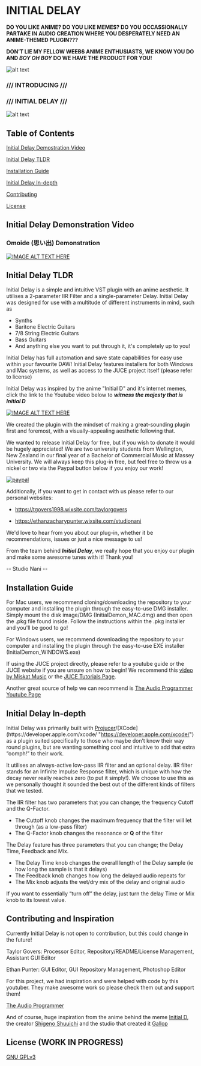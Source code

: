 # INITIAL DELAY

**DO YOU LIKE ANIME? DO YOU LIKE MEMES? DO YOU OCCASSIONALLY PARTAKE IN AUDIO CREATION WHERE YOU DESPERATELY NEED AN ANIME-THEMED PLUGIN???** 

**DON’T LIE MY FELLOW ~~WEEBS~~ ANIME ENTHUSIASTS, WE KNOW YOU DO AND _BOY OH BOY_ DO WE HAVE THE PRODUCT FOR YOU!**

![alt text](https://i.imgur.com/oncXwbO.jpg?1 "Drift")

### /// INTRODUCING ///
### /// INITIAL DELAY ///

![alt text](https://i.imgur.com/n1Wqot0.png "InitialDelay")

## Table of Contents  
[Initial Delay Demostration Video](#initialdelaydemonstrationvideo)

[Initial Delay TLDR](#initialdelaytldr)

[Installation Guide](#installation-guide)

[Initial Delay In-depth](#initial-delay-in-depth)

[Contributing](#contributing)

[License](#license)

<a name="initialdelaydemonstrationvideo"/>
<a name="initialdelaytldr"/>
<a name="installationguide"/>
<a name="initialdelayindepth"/>

## Initial Delay Demonstration Video

### Omoide (思い出) Demonstration

[![IMAGE ALT TEXT HERE](https://i.imgur.com/GYrOufe.png)](https://vimeo.com/367559235)

## Initial Delay TLDR 

Initial Delay is a simple and intuitive VST plugin with an anime aesthetic. It utilises a 2-parameter IIR Filter and a single-parameter Delay. Initial Delay was designed for use with a multitude of different instruments in mind, such as
* Synths
* Baritone Electric Guitars
* 7/8 String Electric Guitars
* Bass Guitars
* And anything else you want to put through it, it's completely up to you!

Initial Delay has full automation and save state capabilities for easy use within your favourite DAW! Initial Delay features installers for both Windows and Mac systems, as well as access to the JUCE project itself (please refer to license) 

Initial Delay was inspired by the anime "Initial D" and it's internet memes, click the link to the Youtube video below to **_witness the majesty that is Initial D_** 

[![IMAGE ALT TEXT HERE](http://img.youtube.com/vi/fWhZWX3FnXg/0.jpg)](https://www.youtube.com/watch?v=fWhZWX3FnXg)

We created the plugin with the mindset of making a great-sounding plugin first and foremost, with a visually-appealing aesthetic following that. 

We wanted to release Initial Delay for free, but if you wish to donate it would be hugely appreciated! We are two university students from Wellington, New Zealand in our final year of a Bachelor of Commercial Music at Massey University. We will always keep this plug-in free, but feel free to throw us a nickel or two via the Paypal button below if you enjoy our work!


[![paypal](https://www.paypalobjects.com/en_US/i/btn/btn_donateCC_LG.gif)](https://www.paypal.com/cgi-bin/webscr?cmd=_s-xclick&hosted_button_id=YP29EFC3QEU4L)

Additionally, if you want to get in contact with us please refer to our personal websites:

- https://tgovers1998.wixsite.com/taylorgovers

- https://ethanzacharypunter.wixsite.com/studionani

We'd love to hear from you about our plug-in, whether it be recommendations, issues or just a nice message to us!

From the team behind **_Initial Delay_**, we really hope that you enjoy our plugin and make some awesome tunes with it!
Thank you!

-- Studio Nani --

## Installation Guide

For Mac users, we recommend cloning/downloading the repository to your computer and installing the plugin through the easy-to-use DMG installer. Simply mount the disk image/DMG (InitialDemon_MAC.dmg) and then open the .pkg file found inside. Follow the instructions within the .pkg installer and you'll be good to go!

For Windows users, we recommend downloading the repository to your computer and installing the plugin through the easy-to-use EXE installer (InitialDemon_WINDOWS.exe)

If using the JUCE project directly, please refer to a youtube guide or the JUCE website if you are unsure on how to begin! We recommend this [video by Miskat Music](https://www.youtube.com/watch?v=rGzSSNjbXlA "https://www.youtube.com/watch?v=rGzSSNjbXlA") or the [JUCE Tutorials Page](https://juce.com/learn/tutorials "https://juce.com/learn/tutorials").

Another great source of help we can recommend is [The Audio Programmer Youtube Page](https://www.youtube.com/channel/UCpKb02FsH4WH4X_2xhIoJ1A "https://www.youtube.com/channel/UCpKb02FsH4WH4X_2xhIoJ1A") 

## Initial Delay In-depth

Initial Delay was primarily built with [Projucer](https://juce.com/ "https://juce.com/")/[XCode](https://developer.apple.com/xcode/ "https://developer.apple.com/xcode/") as a plugin suited specifically to those who maybe don’t know their way round plugins, but are wanting something cool and intuitive to add that extra “oomph!” to their work.

It utilises an always-active low-pass IIR filter and an optional delay. IIR filter stands for an Infinite Impulse Response filter, which is unique with how the decay never really reaches zero (to put it simply!). We choose to use this as we personally thought it sounded the best out of the different kinds of filters that we tested. 

The IIR filter has two parameters that you can change; the frequency Cutoff and the Q-Factor. 
* The Cuttoff knob changes the maximum frequency that the filter will let through (as a low-pass filter)
* The Q-Factor knob changes the resonance or **Q** of the filter

The Delay feature has three parameters that you can change; the Delay Time, Feedback and Mix. 
* The Delay Time knob changes the overall length of the Delay sample (ie how long the sample is that it delays)
* The Feedback knob changes how long the delayed audio repeats for
* The Mix knob adjusts the wet/dry mix of the delay and original audio

If you want to essentially “turn off” the delay, just turn the delay Time or Mix knob to its lowest value. 

## Contributing and Inspiration

Currently Initial Delay is not open to contribution, but this could change in the future!

Taylor Govers: Processor Editor, Repository/README/License Management, Assistant GUI Editor

Ethan Punter: GUI Editor, GUI Repository Management, Photoshop Editor

For this project, we had inspiration and were helped with code by this youtuber. They make awesome work so please check them out and support them!

[The Audio Programmer](https://www.youtube.com/channel/UCpKb02FsH4WH4X_2xhIoJ1A "https://www.youtube.com/channel/UCpKb02FsH4WH4X_2xhIoJ1A")

And of course, huge inspiration from the anime behind the meme [Initial D](https://myanimelist.net/anime/185/Initial_D_First_Stage "https://myanimelist.net/anime/185/Initial_D_First_Stage"), the creator [Shigeno Shuuichi](https://myanimelist.net/people/2357/Shuuichi_Shigeno "https://myanimelist.net/people/2357/Shuuichi_Shigeno") and the studio that created it [Gallop](https://myanimelist.net/anime/producer/36/Gallop "https://myanimelist.net/anime/producer/36/Gallop")  

## License (WORK IN PROGRESS)

[GNU GPLv3](https://github.com/TGovers/Initial_Delay/blob/master/LICENSE.txt)

